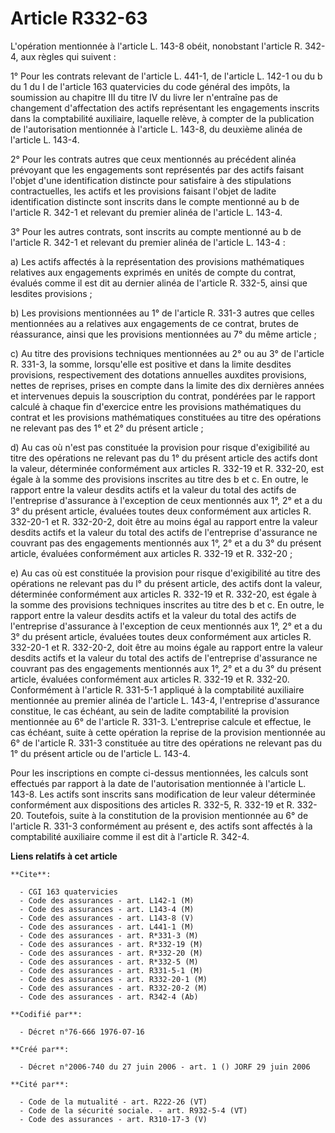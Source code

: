 # Article R332-63

L'opération mentionnée à l'article L. 143-8 obéit, nonobstant l'article R. 342-4, aux règles qui suivent :

1° Pour les contrats relevant de l'article L. 441-1, de l'article L. 142-1 ou du b du 1 du I de l'article 163 quatervicies du
code général des impôts, la soumission au chapitre III du titre IV du livre Ier n'entraîne pas de changement d'affectation
des actifs représentant les engagements inscrits dans la comptabilité auxiliaire, laquelle relève, à compter de la
publication de l'autorisation mentionnée à l'article L. 143-8, du deuxième alinéa de l'article L. 143-4.

2° Pour les contrats autres que ceux mentionnés au précédent alinéa prévoyant que les engagements sont représentés par des
actifs faisant l'objet d'une identification distincte pour satisfaire à des stipulations contractuelles, les actifs et les
provisions faisant l'objet de ladite identification distincte sont inscrits dans le compte mentionné au b de l'article R.
342-1 et relevant du premier alinéa de l'article L. 143-4.

3° Pour les autres contrats, sont inscrits au compte mentionné au b de l'article R. 342-1 et relevant du premier alinéa de
l'article L. 143-4 :

a) Les actifs affectés à la représentation des provisions mathématiques relatives aux engagements exprimés en unités de
compte du contrat, évalués comme il est dit au dernier alinéa de l'article R. 332-5, ainsi que lesdites provisions ;

b) Les provisions mentionnées au 1° de l'article R. 331-3 autres que celles mentionnées au a relatives aux engagements de ce
contrat, brutes de réassurance, ainsi que les provisions mentionnées au 7° du même article ;

c) Au titre des provisions techniques mentionnées au 2° ou au 3° de l'article R. 331-3, la somme, lorsqu'elle est positive et
dans la limite desdites provisions, respectivement des dotations annuelles auxdites provisions, nettes de reprises, prises en
compte dans la limite des dix dernières années et intervenues depuis la souscription du contrat, pondérées par le rapport
calculé à chaque fin d'exercice entre les provisions mathématiques du contrat et les provisions mathématiques constituées au
titre des opérations ne relevant pas des 1° et 2° du présent article ;

d) Au cas où n'est pas constituée la provision pour risque d'exigibilité au titre des opérations ne relevant pas du 1° du
présent article des actifs dont la valeur, déterminée conformément aux articles R. 332-19 et R. 332-20, est égale à la somme
des provisions inscrites au titre des b et c. En outre, le rapport entre la valeur desdits actifs et la valeur du total des
actifs de l'entreprise d'assurance à l'exception de ceux mentionnés aux 1°, 2° et a du 3° du présent article, évaluées toutes
deux conformément aux articles R. 332-20-1 et R. 332-20-2, doit être au moins égal au rapport entre la valeur desdits actifs
et la valeur du total des actifs de l'entreprise d'assurance ne couvrant pas des engagements mentionnés aux 1°, 2° et a du 3°
du présent article, évaluées conformément aux articles R. 332-19 et R. 332-20 ;

e) Au cas où est constituée la provision pour risque d'exigibilité au titre des opérations ne relevant pas du l° du présent
article, des actifs dont la valeur, déterminée conformément aux articles R. 332-19 et R. 332-20, est égale à la somme des
provisions techniques inscrites au titre des b et c. En outre, le rapport entre la valeur desdits actifs et la valeur du
total des actifs de l'entreprise d'assurance à l'exception de ceux mentionnés aux 1°, 2° et a du 3° du présent article,
évaluées toutes deux conformément aux articles R. 332-20-1 et R. 332-20-2, doit être au moins égale au rapport entre la
valeur desdits actifs et la valeur du total des actifs de l'entreprise d'assurance ne couvrant pas des engagements mentionnés
aux 1°, 2° et a du 3° du présent article, évaluées conformément aux articles R. 332-19 et R. 332-20. Conformément à l'article
R. 331-5-1 appliqué à la comptabilité auxiliaire mentionnée au premier alinéa de l'article L. 143-4, l'entreprise d'assurance
constitue, le cas échéant, au sein de ladite comptabilité la provision mentionnée au 6° de l'article R. 331-3. L'entreprise
calcule et effectue, le cas échéant, suite à cette opération la reprise de la provision mentionnée au 6° de l'article R.
331-3 constituée au titre des opérations ne relevant pas du 1° du présent article ou de l'article L. 143-4.

Pour les inscriptions en compte ci-dessus mentionnées, les calculs sont effectués par rapport à la date de l'autorisation
mentionnée à l'article L. 143-8. Les actifs sont inscrits sans modification de leur valeur déterminée conformément aux
dispositions des articles R. 332-5, R. 332-19 et R. 332-20. Toutefois, suite à la constitution de la provision mentionnée au
6° de l'article R. 331-3 conformément au présent e, des actifs sont affectés à la comptabilité auxiliaire comme il est dit à
l'article R. 342-4.

**Liens relatifs à cet article**

	**Cite**:

	  - CGI 163 quatervicies
	  - Code des assurances - art. L142-1 (M)
	  - Code des assurances - art. L143-4 (M)
	  - Code des assurances - art. L143-8 (V)
	  - Code des assurances - art. L441-1 (M)
	  - Code des assurances - art. R*331-3 (M)
	  - Code des assurances - art. R*332-19 (M)
	  - Code des assurances - art. R*332-20 (M)
	  - Code des assurances - art. R*332-5 (M)
	  - Code des assurances - art. R331-5-1 (M)
	  - Code des assurances - art. R332-20-1 (M)
	  - Code des assurances - art. R332-20-2 (M)
	  - Code des assurances - art. R342-4 (Ab)

	**Codifié par**:

	  - Décret n°76-666 1976-07-16

	**Créé par**:

	  - Décret n°2006-740 du 27 juin 2006 - art. 1 () JORF 29 juin 2006

	**Cité par**:

	  - Code de la mutualité - art. R222-26 (VT)
	  - Code de la sécurité sociale. - art. R932-5-4 (VT)
	  - Code des assurances - art. R310-17-3 (V)
